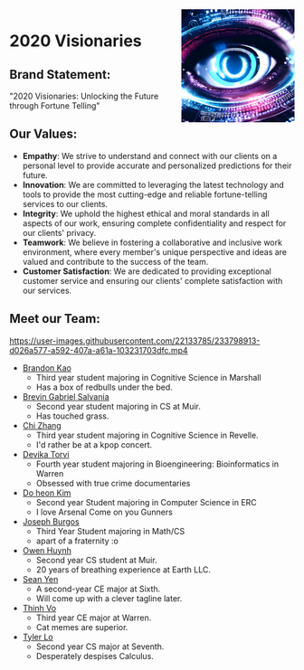 <img src="/admin/branding/logotemp.jpeg" alt="logo" width="200" align="right">

# 2020 Visionaries

## Brand Statement:
"2020 Visionaries: Unlocking the Future through Fortune Telling"

## Our Values:

- **Empathy**: We strive to understand and connect with our clients on a personal level to provide accurate and personalized predictions for their future.
- **Innovation**: We are committed to leveraging the latest technology and tools to provide the most cutting-edge and reliable fortune-telling services to our clients.
- **Integrity**: We uphold the highest ethical and moral standards in all aspects of our work, ensuring complete confidentiality and respect for our clients' privacy.
- **Teamwork**: We believe in fostering a collaborative and inclusive work environment, where every member's unique perspective and ideas are valued and contribute to the success of the team.
- **Customer Satisfaction**: We are dedicated to providing exceptional customer service and ensuring our clients' complete satisfaction with our services.

## Meet our Team:

https://user-images.githubusercontent.com/22133785/233798913-d026a577-a592-407a-a61a-103231703dfc.mp4

- [Brandon Kao](https://brandon028.github.io/P2/)
  - Third year student majoring in Cognitive Science in Marshall
  - Has a box of redbulls under the bed.
- [Brevin Gabriel Salvania](https://bsalvania.github.io/CSE-110-Lab/)
  - Second year student majoring in CS at Muir.
  - Has touched grass.
- [Chi Zhang](https://ayaaa99.github.io/CSE110/)
  - Third year student majoring in Cognitive Science in Revelle.
  - I'd rather be at a kpop concert.
- [Devika Torvi](https://dtorvi.github.io/GitHubPages/)
  -  Fourth year student majoring in Bioengineering: Bioinformatics in Warren
  -  Obsessed with true crime documentaries
- [Do heon Kim](https://stopdatkimmy.github.io/Cse110/)
  -  Second year Student majoring in Computer Science in ERC
  -  I love Arsenal Come on you Gunners   
- [Joseph Burgos](https://josephburger.github.io/GitHubPages/)
  - Third Year Student majoring in Math/CS
  - apart of a fraternity :o     
- [Owen Huynh](https://ohuynh21.github.io/cse110_lab1/)
  - Second year CS student at Muir.
  - 20 years of breathing experience at Earth LLC.
- [Sean Yen](https://sheeptester-forks.github.io/cse110-lab-1/)
  - A second-year CE major at Sixth.
  - Will come up with a clever tagline later.
- [Thinh Vo](https://thinhgvo.github.io/CSE-110/index.html)
  - Third year CE major at Warren.
  - Cat memes are superior.
- [Tyler Lo](https://tylerlo416.github.io/CSE110Week1Lab/)
  - Second year CS major at Seventh.
  - Desperately despises Calculus.
